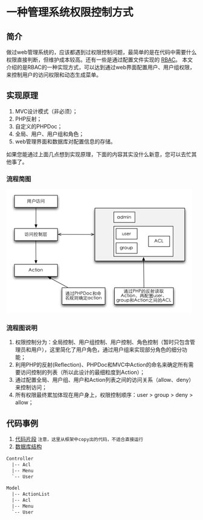 # 一种管理系统权限控制方式

## 简介
做过web管理系统的，应该都遇到过权限控制问题，最简单的是在代码中需要什么权限直接判断，但维护成本较高。还有一些是通过配置文件实现的 [RBAC](http://en.wikipedia.org/wiki/Role-based_access_control)。 本文介绍的是RBAC的一种实现方式，可以达到通过web界面配置用户、用户组权限，来控制用户的访问权限和动态生成菜单。

## 实现原理
1. MVC设计模式（非必须）；
2. PHP反射；
3. 自定义的PHPDoc；
4. 全局、用户、用户组和角色；
5. web管理界面和数据库对配置信息的存储。

如果您能通过上面几点想到实现原理，下面的内容其实没什么新意，您可以去忙其他事了。  

### 流程简图
![流程简图](../images/practice/rbac/rbac.png)

### 流程图说明
1. 权限控制分为：全局控制、用户组控制、用户控制、角色控制（暂时只包含管理员和用户），这里简化了用户角色，通过用户组来实现部分角色的细分功能；
2. 利用PHP的反射(Reflection)、PHPDoc和MVC中Action的命名来确定所有需要访问控制的列表（所以此设计的最细粒度到Action）；
3. 通过配置全局、用户组、用户和Action列表之间的访问关系（allow、deny）来控制访问；
4. 所有权限最终累加体现在用户身上，权限控制顺序：user > group > deny > allow；

## 代码事例
1. [代码片段](./rbac/code) ```注意，这里从框架中copy出的代码，不适合直接运行```
2. [数据库结构](./rbac/rbac.sql)

```
Controller
  |-- Acl
  |-- Menu
  `-- User
```

```
Model
  |-- ActionList
  |-- Acl
  |-- Menu
  `-- User
```

